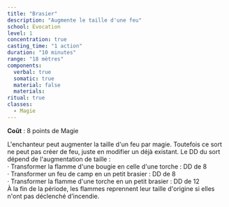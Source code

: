 ```yaml
---
title: "Brasier"
description: "Augmente le taille d'une feu"
school: Evocation
level: 1
concentration: true
casting_time: "1 action"
duration: "10 minutes"
range: "18 mètres"
components:
  verbal: true
  somatic: true
  material: false
  materials:
ritual: true
classes:
  - Magie
---
```

**Coût** : 8 points de Magie  

L'enchanteur peut augmenter la taille d'un feu par magie. Toutefois ce sort ne peut pas créer de feu, juste en modifier un déjà existant. Le DD du sort dépend de l'augmentation de taille :  
· Transformer la flamme d'une bougie en celle d'une torche : DD de 8  
· Transformer un feu de camp en un petit brasier : DD de 8  
· Transformer la flamme d'une torche en un petit brasier : DD de 12  
À la fin de la période, les flammes reprennent leur taille d'origine si elles n'ont pas déclenché d’incendie.  
